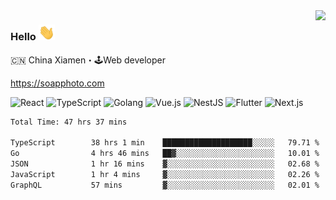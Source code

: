 <img align="right" src="https://github-readme-stats.vercel.app/api?username=yiiu&show_icons=false&bg_color=30,e96443,904e95&title_color=fff&text_color=fff" />

### Hello <img src="https://raw.githubusercontent.com/ABSphreak/ABSphreak/master/gifs/Hi.gif" width="26px" />
 
🇨🇳 China Xiamen・🕹Web developer

https://soapphoto.com

<p align="left"><img src="https://cdn.svgporn.com/logos/react.svg" alt="React" width="32" height="32"/> <img src="https://cdn.svgporn.com/logos/typescript-icon.svg" alt="TypeScript" width="32" height="32"/> <img src="https://cdn.svgporn.com/logos/gopher.svg" alt="Golang" width="32" height="32"/> <img src="https://cdn.svgporn.com/logos/vue.svg" alt="Vue.js" width="32" height="32"/> <img src="https://cdn.svgporn.com/logos/nestjs.svg" alt="NestJS" width="32" height="32"/> <img src="https://cdn.svgporn.com/logos/flutter.svg" alt="Flutter" width="32" height="32"/> <img src="https://cdn.svgporn.com/logos/nextjs-icon.svg" alt="Next.js" width="32" height="32"/></p>


<!--START_SECTION:waka-->

```txt
Total Time: 47 hrs 37 mins

TypeScript        38 hrs 1 min    ████████████████████░░░░░   79.71 %
Go                4 hrs 46 mins   ██▓░░░░░░░░░░░░░░░░░░░░░░   10.01 %
JSON              1 hr 16 mins    ▓░░░░░░░░░░░░░░░░░░░░░░░░   02.68 %
JavaScript        1 hr 4 mins     ▓░░░░░░░░░░░░░░░░░░░░░░░░   02.26 %
GraphQL           57 mins         ▓░░░░░░░░░░░░░░░░░░░░░░░░   02.01 %
```

<!--END_SECTION:waka-->
